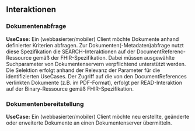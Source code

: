 ## Interaktionen
### Dokumentenabfrage
**UseCase:** Ein (webbasierter/mobiler) Client möchte Dokumente anhand definierter Kriterien abfragen.
Zur Dokumenten(-Metadaten)abfrage nutzt diese Spezifikation die SEARCH-Interaktionen auf der DocumentReferenc-Ressource gemäß der FHIR-Spezifikation.
Dabei müssen ausgewählte Suchparameter von Dokumentenservern verpflichtend unterstützt werden. Die Selektion erfolgt anhand der Relevanz der Parameter für die identifizierten UseCases.
Der Zugriff auf die von den DocumentReferences verlinkten Dokumente (z.B. im PDF-Format), erfolgt per READ-Interaktion auf der Binary-Ressource gemäß FHIR-Spezifikation.

### Dokumentenbereitstellung
**UseCase:** Ein (webbasierter/mobiler) Client möchte neu erstellte, geänderte oder erweiterte Dokumente an einen Dokumentenserver übermitteln.

